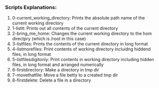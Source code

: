 ### Scripts Explanations:
1. 0-current_working_directory: Prints the absolute path name of the current working directory
2. 1-listit: Prints out all contents of the current directory
3. 2-bring_me_home: Changes the current working directory to the hom directpry (which is /root in this case)
4. 3-listfiles: Prints the contents of the current directory in long format
5. 4-listmorefiles: Print contents of working directory incluidng hiddend files, in long format
6. 5-listfilesdigitonly: Print contents in working directory including hidden files, in long format and arranged numerically
7. 6-firstdirectory: Make a directory in tmp dir
8. 7-movethatfile: Move a file betty to a created tmp dir
9. 8-firstdelete: Delete a file in a directory
